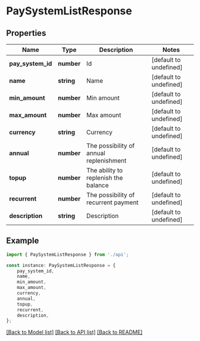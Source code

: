 # PaySystemListResponse


## Properties

Name | Type | Description | Notes
------------ | ------------- | ------------- | -------------
**pay_system_id** | **number** | Id | [default to undefined]
**name** | **string** | Name | [default to undefined]
**min_amount** | **number** | Min amount | [default to undefined]
**max_amount** | **number** | Max amount | [default to undefined]
**currency** | **string** | Currency | [default to undefined]
**annual** | **number** | The possibility of annual replenishment | [default to undefined]
**topup** | **number** | The ability to replenish the balance | [default to undefined]
**recurrent** | **number** | The possibility of recurrent payment | [default to undefined]
**description** | **string** | Description | [default to undefined]

## Example

```typescript
import { PaySystemListResponse } from './api';

const instance: PaySystemListResponse = {
    pay_system_id,
    name,
    min_amount,
    max_amount,
    currency,
    annual,
    topup,
    recurrent,
    description,
};
```

[[Back to Model list]](../README.md#documentation-for-models) [[Back to API list]](../README.md#documentation-for-api-endpoints) [[Back to README]](../README.md)
